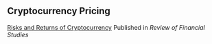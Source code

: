 
## Cryptocurrency Pricing

[Risks and Returns of Cryptocurrency](https://www.nber.org/system/files/working_papers/w24877/w24877.pdf)  Published in *Review of Financial Studies*

